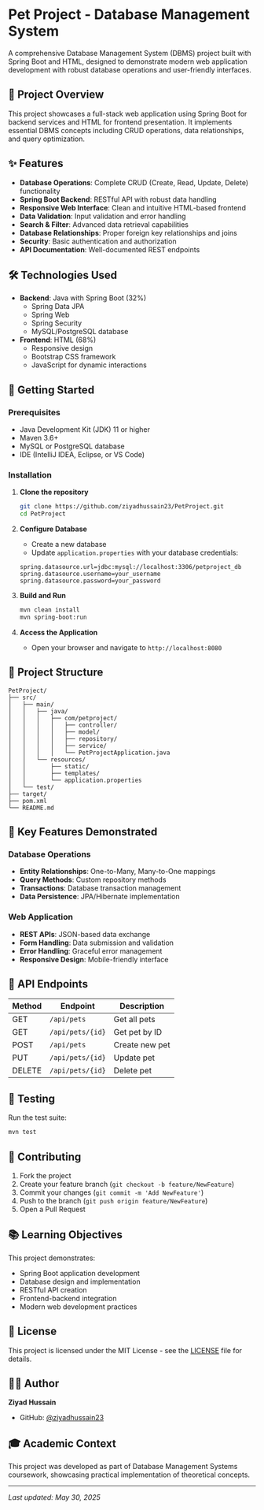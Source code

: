 # Pet Project - Database Management System

A comprehensive Database Management System (DBMS) project built with Spring Boot and HTML, designed to demonstrate modern web application development with robust database operations and user-friendly interfaces.

## 🐾 Project Overview

This project showcases a full-stack web application using Spring Boot for backend services and HTML for frontend presentation. It implements essential DBMS concepts including CRUD operations, data relationships, and query optimization.

## ✨ Features

- **Database Operations**: Complete CRUD (Create, Read, Update, Delete) functionality
- **Spring Boot Backend**: RESTful API with robust data handling
- **Responsive Web Interface**: Clean and intuitive HTML-based frontend
- **Data Validation**: Input validation and error handling
- **Search & Filter**: Advanced data retrieval capabilities
- **Database Relationships**: Proper foreign key relationships and joins
- **Security**: Basic authentication and authorization
- **API Documentation**: Well-documented REST endpoints

## 🛠️ Technologies Used

- **Backend**: Java with Spring Boot (32%)
  - Spring Data JPA
  - Spring Web
  - Spring Security
  - MySQL/PostgreSQL database
- **Frontend**: HTML (68%)
  - Responsive design
  - Bootstrap CSS framework
  - JavaScript for dynamic interactions

## 🚀 Getting Started

### Prerequisites

- Java Development Kit (JDK) 11 or higher
- Maven 3.6+
- MySQL or PostgreSQL database
- IDE (IntelliJ IDEA, Eclipse, or VS Code)

### Installation

1. **Clone the repository**
   ```bash
   git clone https://github.com/ziyadhussain23/PetProject.git
   cd PetProject
   ```

2. **Configure Database**
   - Create a new database
   - Update `application.properties` with your database credentials:
   ```properties
   spring.datasource.url=jdbc:mysql://localhost:3306/petproject_db
   spring.datasource.username=your_username
   spring.datasource.password=your_password
   ```

3. **Build and Run**
   ```bash
   mvn clean install
   mvn spring-boot:run
   ```

4. **Access the Application**
   - Open your browser and navigate to `http://localhost:8080`

## 📁 Project Structure

```
PetProject/
├── src/
│   ├── main/
│   │   ├── java/
│   │   │   ├── com/petproject/
│   │   │   │   ├── controller/
│   │   │   │   ├── model/
│   │   │   │   ├── repository/
│   │   │   │   ├── service/
│   │   │   │   └── PetProjectApplication.java
│   │   └── resources/
│   │       ├── static/
│   │       ├── templates/
│   │       └── application.properties
│   └── test/
├── target/
├── pom.xml
└── README.md
```

## 🎯 Key Features Demonstrated

### Database Operations
- **Entity Relationships**: One-to-Many, Many-to-One mappings
- **Query Methods**: Custom repository methods
- **Transactions**: Database transaction management
- **Data Persistence**: JPA/Hibernate implementation

### Web Application
- **REST APIs**: JSON-based data exchange
- **Form Handling**: Data submission and validation
- **Error Handling**: Graceful error management
- **Responsive Design**: Mobile-friendly interface

## 🔧 API Endpoints

| Method | Endpoint | Description |
|--------|----------|-------------|
| GET | `/api/pets` | Get all pets |
| GET | `/api/pets/{id}` | Get pet by ID |
| POST | `/api/pets` | Create new pet |
| PUT | `/api/pets/{id}` | Update pet |
| DELETE | `/api/pets/{id}` | Delete pet |

## 🧪 Testing

Run the test suite:
```bash
mvn test
```

## 🤝 Contributing

1. Fork the project
2. Create your feature branch (`git checkout -b feature/NewFeature`)
3. Commit your changes (`git commit -m 'Add NewFeature'`)
4. Push to the branch (`git push origin feature/NewFeature`)
5. Open a Pull Request

## 📚 Learning Objectives

This project demonstrates:
- Spring Boot application development
- Database design and implementation
- RESTful API creation
- Frontend-backend integration
- Modern web development practices

## 📄 License

This project is licensed under the MIT License - see the [LICENSE](LICENSE) file for details.

## 👨‍💻 Author

**Ziyad Hussain**
- GitHub: [@ziyadhussain23](https://github.com/ziyadhussain23)

## 🎓 Academic Context

This project was developed as part of Database Management Systems coursework, showcasing practical implementation of theoretical concepts.

---

*Last updated: May 30, 2025*

